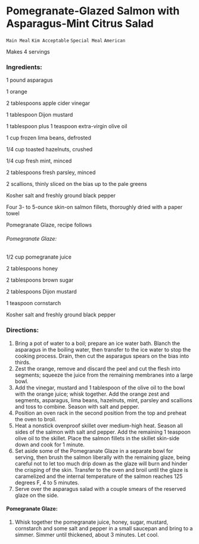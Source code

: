 # Pomegranate-Glazed Salmon with Asparagus-Mint Citrus Salad

`Main Meal` `Kim Acceptable` `Special Meal` `American`

Makes 4 servings

### **Ingredients:**

1 pound asparagus

1 orange

2 tablespoons apple cider vinegar 

1 tablespoon Dijon mustard 

1 tablespoon plus 1 teaspoon extra-virgin olive oil 

1 cup frozen lima beans, defrosted 

1/4 cup toasted hazelnuts, crushed 

1/4 cup fresh mint, minced 

2 tablespoons fresh parsley, minced 

2 scallions, thinly sliced on the bias up to the pale greens

Kosher salt and freshly ground black pepper

Four 3- to 5-ounce skin-on salmon fillets, thoroughly dried with a paper towel 

Pomegranate Glaze, recipe follows

###### Pomegranate Glaze:

1/2 cup pomegranate juice

2 tablespoons honey 

2 tablespoons brown sugar 

2 tablespoons Dijon mustard

1 teaspoon cornstarch 

Kosher salt and freshly ground black pepper

### **Directions:**

1. Bring a pot of water to a boil; prepare an ice water bath. Blanch the asparagus in the boiling water, then transfer to the ice water to stop the cooking process. Drain, then cut the asparagus spears on the bias into thirds.
2. Zest the orange, remove and discard the peel and cut the flesh into segments; squeeze the juice from the remaining membranes into a large bowl.
3. Add the vinegar, mustard and 1 tablespoon of the olive oil to the bowl with the orange juice; whisk together. Add the orange zest and segments, asparagus, lima beans, hazelnuts, mint, parsley and scallions and toss to combine. Season with salt and pepper.
4. Position an oven rack in the second position from the top and preheat the oven to broil.
5. Heat a nonstick ovenproof skillet over medium-high heat. Season all sides of the salmon with salt and pepper. Add the remaining 1 teaspoon olive oil to the skillet. Place the salmon fillets in the skillet skin-side down and cook for 1 minute.
6. Set aside some of the Pomegranate Glaze in a separate bowl for serving, then brush the salmon liberally with the remaining glaze, being careful not to let too much drip down as the glaze will burn and hinder the crisping of the skin. Transfer to the oven and broil until the glaze is caramelized and the internal temperature of the salmon reaches 125 degrees F, 4 to 5 minutes.
7. Serve over the asparagus salad with a couple smears of the reserved glaze on the side.

#### Pomegranate Glaze:

1. Whisk together the pomegranate juice, honey, sugar, mustard, cornstarch and some salt and pepper in a small saucepan and bring to a simmer. Simmer until thickened, about 3 minutes. Let cool.
